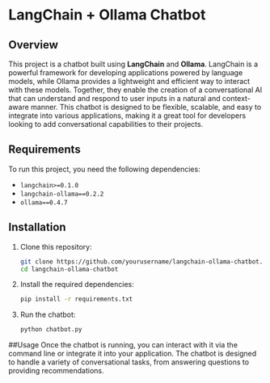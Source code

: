 # LangChain + Ollama Chatbot

## Overview

This project is a chatbot built using **LangChain** and **Ollama**. LangChain is a powerful framework for developing applications powered by language models, while Ollama provides a lightweight and efficient way to interact with these models. Together, they enable the creation of a conversational AI that can understand and respond to user inputs in a natural and context-aware manner. This chatbot is designed to be flexible, scalable, and easy to integrate into various applications, making it a great tool for developers looking to add conversational capabilities to their projects.

## Requirements

To run this project, you need the following dependencies:

- `langchain>=0.1.0`
- `langchain-ollama==0.2.2`
- `ollama==0.4.7`

## Installation

1. Clone this repository:
   ```bash
   git clone https://github.com/yourusername/langchain-ollama-chatbot.git
   cd langchain-ollama-chatbot

2. Install the required dependencies:
   ```bash
   pip install -r requirements.txt
3. Run the chatbot:
     ```bash
     python chatbot.py
##Usage
Once the chatbot is running, you can interact with it via the command line or integrate it into your application. The chatbot is designed to handle a variety of conversational tasks, from answering questions to providing recommendations.
